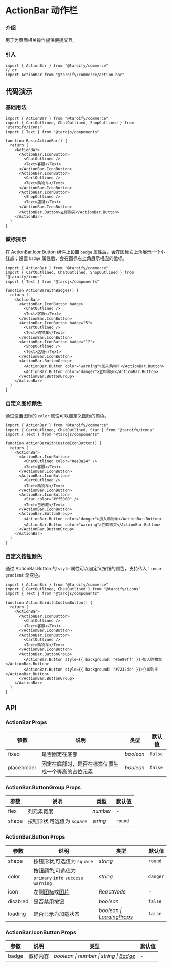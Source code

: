 # ActionBar 动作栏

### 介绍

用于为页面相关操作提供便捷交互。

### 引入

```tsx
import { ActionBar } from "@taroify/commerce"
// or
import ActionBar from "@taroify/commerce/action-bar"
```

## 代码演示

### 基础用法

```tsx
import { ActionBar } from "@taroify/commerce"
import { CartOutlined, ChatOutlined, ShopOutlined } from "@taroify/icons"
import { Text } from "@tarojs/components"

function BasicActionBar() {
  return (
    <ActionBar>
      <ActionBar.IconButton>
        <ChatOutlined />
        <Text>客服</Text>
      </ActionBar.IconButton>
      <ActionBar.IconButton>
        <CartOutlined />
        <Text>购物车</Text>
      </ActionBar.IconButton>
      <ActionBar.IconButton>
        <ShopOutlined />
        <Text>店铺</Text>
      </ActionBar.IconButton>
      <ActionBar.Button>立即购买</ActionBar.Button>
    </ActionBar>
  )
}
```

### 徽标提示

在 ActionBar.IconButton 组件上设置 `badge` 属性后，会在图标右上角展示一个小红点；设置 `badge` 属性后，会在图标右上角展示相应的徽标。

```tsx
import { ActionBar } from "@taroify/commerce"
import { CartOutlined, ChatOutlined, ShopOutlined } from "@taroify/icons"
import { Text } from "@tarojs/components"

function ActionBarWithBadges() {
  return (
    <ActionBar>
      <ActionBar.IconButton badge>
        <ChatOutlined />
        <Text>客服</Text>
      </ActionBar.IconButton>
      <ActionBar.IconButton badge="5">
        <CartOutlined />
        <Text>购物车</Text>
      </ActionBar.IconButton>
      <ActionBar.IconButton badge="12">
        <ShopOutlined />
        <Text>店铺</Text>
      </ActionBar.IconButton>
      <ActionBar.ButtonGroup>
        <ActionBar.Button color="warning">加入购物车</ActionBar.Button>
        <ActionBar.Button color="danger">立即购买</ActionBar.Button>
      </ActionBar.ButtonGroup>
    </ActionBar>
  )
}
```

### 自定义图标颜色

通过设置图标的 `color` 属性可以自定义图标的颜色。

```tsx
import { ActionBar } from "@taroify/commerce"
import { CartOutlined, ChatOutlined, Star } from "@taroify/icons"
import { Text } from "@tarojs/components"

function ActionBarWithCustomIconButton() {
  return (
    <ActionBar>
      <ActionBar.IconButton>
        <ChatOutlined color="#ee0a24" />
        <Text>客服</Text>
      </ActionBar.IconButton>
      <ActionBar.IconButton>
        <CartOutlined />
        <Text>购物车</Text>
      </ActionBar.IconButton>
      <ActionBar.IconButton>
        <Star color="#ff5000" />
        <Text>已收藏</Text>
      </ActionBar.IconButton>
      <ActionBar.ButtonGroup>
        <ActionBar.Button color="danger">加入购物车</ActionBar.Button>
        <ActionBar.Button color="warning">立即购买</ActionBar.Button>
      </ActionBar.ButtonGroup>
    </ActionBar>
  )
}
```

### 自定义按钮颜色

通过 ActionBar.Button 的 `style` 属性可以自定义按钮的颜色，支持传入 `linear-gradient` 渐变色。

```tsx
import { ActionBar } from "@taroify/commerce"
import { CartOutlined, ChatOutlined } from "@taroify/icons"
import { Text } from "@tarojs/components"

function ActionBarWithCustomButton() {
  return (
    <ActionBar>
      <ActionBar.IconButton>
        <ChatOutlined />
        <Text>客服</Text>
      </ActionBar.IconButton>
      <ActionBar.IconButton>
        <CartOutlined />
        <Text>购物车</Text>
      </ActionBar.IconButton>
      <ActionBar.ButtonGroup>
        <ActionBar.Button style={{ background: "#be99ff" }}>加入购物车</ActionBar.Button>
        <ActionBar.Button style={{ background: "#7232dd" }}>立即购买</ActionBar.Button>
      </ActionBar.ButtonGroup>
    </ActionBar>
  )
}
```

## API

### ActionBar Props

|     参数     | 说明                                      |  类型     |   默认值   |
|-------------|-------------------------------------------|-----------|----------|
| fixed       | 是否固定在底部                              | _boolean_ |  `false`  |
| placeholder | 固定在底部时，是否在标签位置生成一个等高的占位元素 | _boolean_ |  `false`  |

### ActionBar.ButtonGroup Props

| 参数        | 说明                          |  类型  | 默认值 |
|-----------|-------------------------------|--------| --- |
| flex      | 列元素宽度                      | _number_ | - |
| shape     | 按钮形状,可选值为 `square` | _string_ | `round` |

### ActionBar.Button Props

| 参数        | 说明                         | 类型 | 默认值 |
|-----------|----------------------------| --- | --- |
| shape     | 按钮形状,可选值为 `square` | _string_ | `round` |
| color     | 按钮颜色,可选值为 `primary` `info` `success` `warning` | _string_ | `danger` |
| icon | 左侧[图标](/components/icon)或[图片](/components/image) | _ReactNode_ | - |
| disabled | 是否禁用按钮 | _boolean_ | `false` |
| loading | 是否显示为加载状态 | _boolean \| [LoadingProps](/components/loading/#props)_ | `false` |

### ActionBar.IconButton Props

| 参数 | 说明 | 类型 | 默认值 |
| --- | --- | --- | --- |
| badge  | 徽标内容    | _boolean \| number \| string \| [Badge](/components/badge)_  | - |


